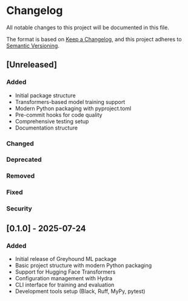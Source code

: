 # Changelog

All notable changes to this project will be documented in this file.

The format is based on [Keep a Changelog](https://keepachangelog.com/en/1.0.0/),
and this project adheres to [Semantic Versioning](https://semver.org/spec/v2.0.0.html).

## [Unreleased]

### Added
- Initial package structure
- Transformers-based model training support
- Modern Python packaging with pyproject.toml
- Pre-commit hooks for code quality
- Comprehensive testing setup
- Documentation structure

### Changed

### Deprecated

### Removed

### Fixed

### Security

## [0.1.0] - 2025-07-24

### Added
- Initial release of Greyhound ML package
- Basic project structure with modern Python packaging
- Support for Hugging Face Transformers
- Configuration management with Hydra
- CLI interface for training and evaluation
- Development tools setup (Black, Ruff, MyPy, pytest)
